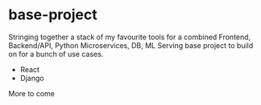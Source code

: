 # base-project
Stringing together a stack of my favourite tools for a combined Frontend, Backend/API, Python Microservices, DB, ML Serving base project to build on for a bunch of use cases.

- React
- Django

More to come

